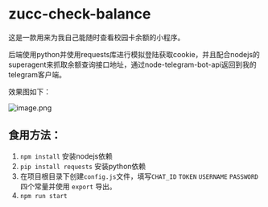 # zucc-check-balance

这是一款用来为我自己能随时查看校园卡余额的小程序。

后端使用python并使用requests库进行模拟登陆获取cookie，并且配合nodejs的superagent来抓取余额查询接口地址，通过node-telegram-bot-api返回到我的telegram客户端。

效果图如下：

![image.png](https://ooo.0o0.ooo/2016/11/11/58252885135a5.png)

## 食用方法：

1. `npm install` 安装nodejs依赖
2. `pip install requests` 安装python依赖
3. 在项目根目录下创建`config.js`文件，填写`CHAT_ID` `TOKEN` `USERNAME` `PASSWORD` 四个常量并使用 `export` 导出。
4. `npm run start` 
